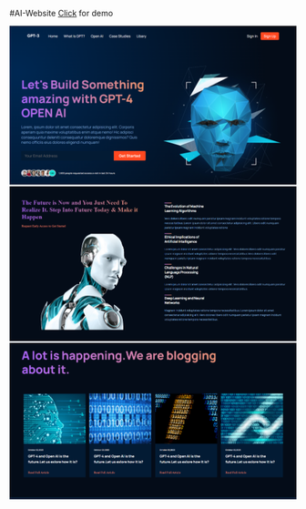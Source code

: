 #AI-Website
[Click](https://peppy-seahorse-bcfb1a.netlify.app/) for demo

![](https://github.com/ibrahim200406/ai-website/blob/master/imgSite/1.png)
![](https://github.com/ibrahim200406/ai-website/blob/master/imgSite/2.png)
![](https://github.com/ibrahim200406/ai-website/blob/master/imgSite/3.png)
